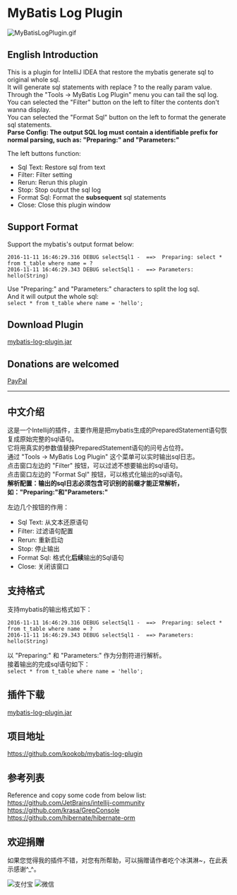 MyBatis Log Plugin
==============================
![MyBatisLogPlugin.gif](https://raw.githubusercontent.com/kookob/mybatis-log-plugin/master/snapshot/MyBatisLogPlugin.gif)

**English Introduction**
---
This is a plugin for IntelliJ IDEA that restore the mybatis generate sql to original whole sql.<br/>
It will generate sql statements with replace ? to the really param value.<br/>
Through the "Tools -> MyBatis Log Plugin" menu you can tail the sql log.<br/>
You can selected the "Filter" button on the left to filter the contents don't wanna display.<br/>
You can selected the "Format Sql" button on the left to format the generate sql statements.<br/>
**Parse Config: The output SQL log must contain a identifiable prefix for normal parsing, such as: "Preparing:" and "Parameters:"**<br/>

The left buttons function:<br/>

* Sql Text: Restore sql from text
* Filter: Filter setting
* Rerun: Rerun this plugin
* Stop: Stop output the sql log
* Format Sql: Format the **subsequent** sql statements
* Close: Close this plugin window

**Support Format**
---
Support the mybatis's output format below:<br/>


`2016-11-11 16:46:29.316 DEBUG selectSql1 -  ==>  Preparing: select * from t_table where name = ?`  
`2016-11-11 16:46:29.343 DEBUG selectSql1 -  ==> Parameters: hello(String)`

Use "Preparing:" and "Parameters:" characters to split the log sql.<br/>
And it will output the whole sql:<br/>
`select * from t_table where name = 'hello';`<br/>

**Download Plugin**
---
[mybatis-log-plugin.jar](https://plugins.jetbrains.com/plugin/10065-mybatis-log-plugin "Download Plugin")<br/>

**Donations are welcomed**
---
[PayPal](https://www.paypal.com/cgi-bin/webscr?cmd=_donations&business=2FQY2FH24H4LC&item_name=MyBatis+Log+Plugin&currency_code=USD&source=url "Donate via PayPal")<br/>


---


**中文介绍**
---
这是一个Intellij的插件，主要作用是把mybatis生成的PreparedStatement语句恢复成原始完整的sql语句。<br/>
它将用真实的参数值替换PreparedStatement语句的问号占位符。<br/>
通过 "Tools -> MyBatis Log Plugin" 这个菜单可以实时输出sql日志。<br/>
点击窗口左边的 "Filter" 按钮，可以过滤不想要输出的sql语句。<br/>
点击窗口左边的 "Format Sql" 按钮，可以格式化输出的sql语句。<br/>
**解析配置：输出的sql日志必须包含可识别的前缀才能正常解析，如："Preparing:"和"Parameters:"**<br/>

左边几个按钮的作用：<br/>

* Sql Text: 从文本还原语句
* Filter: 过滤语句配置
* Rerun: 重新启动
* Stop: 停止输出
* Format Sql: 格式化**后续**输出的Sql语句
* Close: 关闭该窗口

**支持格式**
---
支持mybatis的输出格式如下：<br/>

`2016-11-11 16:46:29.316 DEBUG selectSql1 -  ==>  Preparing: select * from t_table where name = ?`  
`2016-11-11 16:46:29.343 DEBUG selectSql1 -  ==> Parameters: hello(String)`

以 "Preparing:" 和 "Parameters:" 作为分割符进行解析。<br/>
接着输出的完成sql语句如下：<br/>
`select * from t_table where name = 'hello';`<br/>

**插件下载**
---
[mybatis-log-plugin.jar](https://plugins.jetbrains.com/plugin/10065-mybatis-log-plugin "插件下载")

**项目地址**
---
<https://github.com/kookob/mybatis-log-plugin>

**参考列表**
---
Reference and copy some code from below list:<br/>
<https://github.com/JetBrains/intellij-community> <br/>
<https://github.com/krasa/GrepConsole><br/>
<https://github.com/hibernate/hibernate-orm><br/>

**欢迎捐赠**
---
如果您觉得我的插件不错，对您有所帮助，可以捐赠请作者吃个冰淇淋~，在此表示感谢^_^。<br/>

![支付宝](https://raw.githubusercontent.com/kookob/mybatis-log-plugin/01b528df60df5cc990b87803e6c0c6ffae19f34c/src/mybatis/log/icon/alipay.png)
![微信](https://raw.githubusercontent.com/kookob/mybatis-log-plugin/01b528df60df5cc990b87803e6c0c6ffae19f34c/src/mybatis/log/icon/wechat.png)
